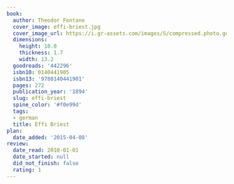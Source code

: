 ```yaml
---
book:
  author: Theodor Fontane
  cover_image: effi-briest.jpg
  cover_image_url: https://i.gr-assets.com/images/S/compressed.photo.goodreads.com/books/1499908468l/442296._SX98_.jpg
  dimensions:
    height: 18.0
    thickness: 1.7
    width: 13.2
  goodreads: '442296'
  isbn10: 0140441905
  isbn13: '9780140441901'
  pages: 272
  publication_year: '1894'
  slug: effi-briest
  spine_color: '#f0e99d'
  tags:
  - german
  title: Effi Briest
plan:
  date_added: '2015-04-08'
review:
  date_read: 2010-01-01
  date_started: null
  did_not_finish: false
  rating: 1
---
```

